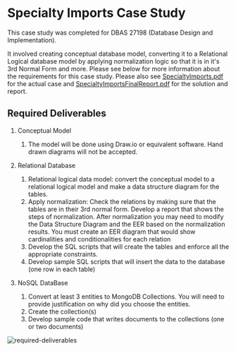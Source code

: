 # Specialty Imports Case Study

This case study was completed for DBAS 27198 (Database Design and Implementation).

It involved creating conceptual database model, converting it to a Relational Logical database model by applying normalization logic so that it is in it's 3rd Normal Form and more. Please see below for more information about the requirements for this case study. Please also see [SpecialtyImports.pdf](SpecialtyImports.pdf) for the actual case and [SpecialtyImportsFinalReport.pdf](SpecialtyImportsFinalReport.pdf) for the solution and report.


## Required Deliverables

1. Conceptual Model

    1. The model will be done using Draw.io or equivalent software. Hand drawn diagrams will not be accepted.

2. Relational Database

   1. Relational logical data model: convert the conceptual model to a relational logical model and make a data structure diagram              for the tables.
   2. Apply normalization: Check the relations by making sure that the tables are in their 3rd normal form. Develop a report that  shows the steps of normalization. After normalization you may need to modify the Data Structure Diagram and the EER based on the normalization results. You must create an EER diagram that would show cardinalities and conditionalities for each relation
   3. Develop the SQL scripts that will create the tables and enforce all the appropriate constraints.
   4. Develop sample SQL scripts that will insert the data to the database (one row in each table)

3. NoSQL DataBase

   1. Convert at least 3 entities to MongoDB Collections. You will need to provide justification on why did you choose the entities.
   2. Create the collection(s)
   3. Develop sample code that writes documents to the collections (one or two documents)
    
![required-deliverables](https://user-images.githubusercontent.com/47337941/72482001-388e6900-37ca-11ea-82b3-f486d8c4cff9.PNG)

